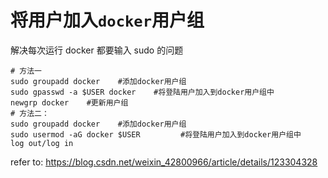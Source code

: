 # 将用户加入`docker`用户组

解决每次运行 docker 都要输入 sudo 的问题

```
# 方法一
sudo groupadd docker    #添加docker用户组
sudo gpasswd -a $USER docker    #将登陆用户加入到docker用户组中
newgrp docker    #更新用户组
# 方法二：
sudo groupadd docker    #添加docker用户组
sudo usermod -aG docker $USER         #将登陆用户加入到docker用户组中
log out/log in
```

refer to: https://blog.csdn.net/weixin_42800966/article/details/123304328
